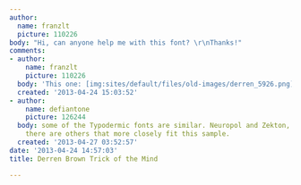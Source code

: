 ```yaml
---
author:
  name: franzlt
  picture: 110226
body: "Hi, can anyone help me with this font? \r\nThanks!"
comments:
- author:
    name: franzlt
    picture: 110226
  body: 'This one: [img:sites/default/files/old-images/derren_5926.png]'
  created: '2013-04-24 15:03:52'
- author:
    name: defiantone
    picture: 126244
  body: some of the Typodermic fonts are similar. Neuropol and Zekton, namely. Perhaps
    there are others that more closely fit this sample.
  created: '2013-04-27 03:52:57'
date: '2013-04-24 14:57:03'
title: Derren Brown Trick of the Mind

---
```

